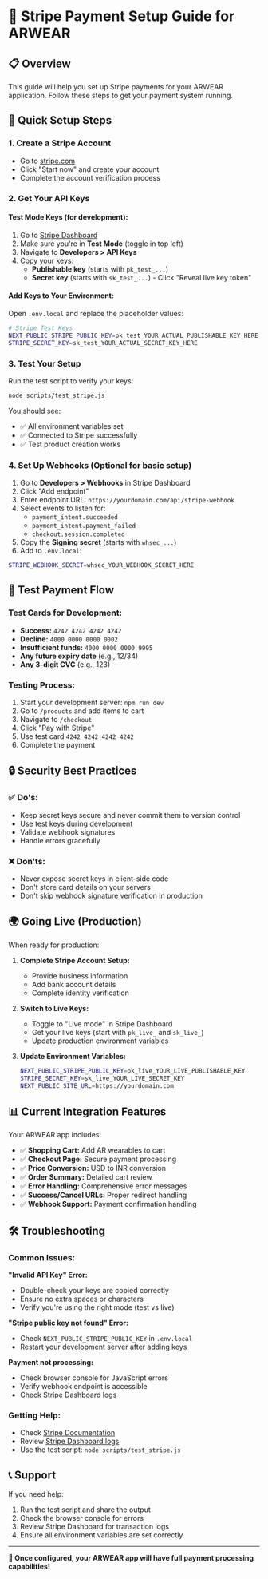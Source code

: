 # 🔑 Stripe Payment Setup Guide for ARWEAR

## 📋 Overview
This guide will help you set up Stripe payments for your ARWEAR application. Follow these steps to get your payment system running.

## 🚀 Quick Setup Steps

### 1. Create a Stripe Account
- Go to [stripe.com](https://stripe.com)
- Click "Start now" and create your account
- Complete the account verification process

### 2. Get Your API Keys

#### Test Mode Keys (for development):
1. Go to [Stripe Dashboard](https://dashboard.stripe.com)
2. Make sure you're in **Test Mode** (toggle in top left)
3. Navigate to **Developers > API Keys**
4. Copy your keys:
   - **Publishable key** (starts with `pk_test_...`)
   - **Secret key** (starts with `sk_test_...`) - Click "Reveal live key token"

#### Add Keys to Your Environment:
Open `.env.local` and replace the placeholder values:

```bash
# Stripe Test Keys
NEXT_PUBLIC_STRIPE_PUBLIC_KEY=pk_test_YOUR_ACTUAL_PUBLISHABLE_KEY_HERE
STRIPE_SECRET_KEY=sk_test_YOUR_ACTUAL_SECRET_KEY_HERE
```

### 3. Test Your Setup
Run the test script to verify your keys:

```bash
node scripts/test_stripe.js
```

You should see:
- ✅ All environment variables set
- ✅ Connected to Stripe successfully
- ✅ Test product creation works

### 4. Set Up Webhooks (Optional for basic setup)

1. Go to **Developers > Webhooks** in Stripe Dashboard
2. Click "Add endpoint"
3. Enter endpoint URL: `https://yourdomain.com/api/stripe-webhook`
4. Select events to listen for:
   - `payment_intent.succeeded`
   - `payment_intent.payment_failed`
   - `checkout.session.completed`
5. Copy the **Signing secret** (starts with `whsec_...`)
6. Add to `.env.local`:

```bash
STRIPE_WEBHOOK_SECRET=whsec_YOUR_WEBHOOK_SECRET_HERE
```

## 🧪 Test Payment Flow

### Test Cards for Development:
- **Success:** `4242 4242 4242 4242`
- **Decline:** `4000 0000 0000 0002`
- **Insufficient funds:** `4000 0000 0000 9995`
- **Any future expiry date** (e.g., 12/34)
- **Any 3-digit CVC** (e.g., 123)

### Testing Process:
1. Start your development server: `npm run dev`
2. Go to `/products` and add items to cart
3. Navigate to `/checkout`
4. Click "Pay with Stripe"
5. Use test card `4242 4242 4242 4242`
6. Complete the payment

## 🔒 Security Best Practices

### ✅ Do's:
- Keep secret keys secure and never commit them to version control
- Use test keys during development
- Validate webhook signatures
- Handle errors gracefully

### ❌ Don'ts:
- Never expose secret keys in client-side code
- Don't store card details on your servers
- Don't skip webhook signature verification in production

## 🌍 Going Live (Production)

When ready for production:

1. **Complete Stripe Account Setup:**
   - Provide business information
   - Add bank account details
   - Complete identity verification

2. **Switch to Live Keys:**
   - Toggle to "Live mode" in Stripe Dashboard
   - Get your live keys (start with `pk_live_` and `sk_live_`)
   - Update production environment variables

3. **Update Environment Variables:**
   ```bash
   NEXT_PUBLIC_STRIPE_PUBLIC_KEY=pk_live_YOUR_LIVE_PUBLISHABLE_KEY
   STRIPE_SECRET_KEY=sk_live_YOUR_LIVE_SECRET_KEY
   NEXT_PUBLIC_SITE_URL=https://yourdomain.com
   ```

## 📊 Current Integration Features

Your ARWEAR app includes:

- ✅ **Shopping Cart:** Add AR wearables to cart
- ✅ **Checkout Page:** Secure payment processing
- ✅ **Price Conversion:** USD to INR conversion
- ✅ **Order Summary:** Detailed cart review
- ✅ **Error Handling:** Comprehensive error messages
- ✅ **Success/Cancel URLs:** Proper redirect handling
- ✅ **Webhook Support:** Payment confirmation handling

## 🛠️ Troubleshooting

### Common Issues:

**"Invalid API Key" Error:**
- Double-check your keys are copied correctly
- Ensure no extra spaces or characters
- Verify you're using the right mode (test vs live)

**"Stripe public key not found" Error:**
- Check `NEXT_PUBLIC_STRIPE_PUBLIC_KEY` in `.env.local`
- Restart your development server after adding keys

**Payment not processing:**
- Check browser console for JavaScript errors
- Verify webhook endpoint is accessible
- Check Stripe Dashboard logs

### Getting Help:
- Check [Stripe Documentation](https://stripe.com/docs)
- Review [Stripe Dashboard logs](https://dashboard.stripe.com/test/logs)
- Use the test script: `node scripts/test_stripe.js`

## 📞 Support

If you need help:
1. Run the test script and share the output
2. Check the browser console for errors
3. Review Stripe Dashboard for transaction logs
4. Ensure all environment variables are set correctly

---

**🎉 Once configured, your ARWEAR app will have full payment processing capabilities!**
